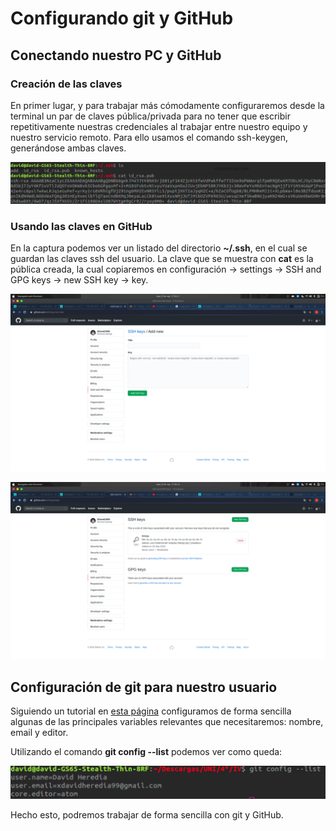 # Configurando git y GitHub

## Conectando nuestro PC y GitHub

### Creación de las claves

En primer lugar, y para trabajar más cómodamente configuraremos desde la terminal un par de claves pública/privada para no tener que escribir repetitivamente nuestras credenciales al trabajar entre nuestro equipo y nuestro servicio remoto. Para ello usamos el comando ssh-keygen, generándose ambas claves.

![](images/captura1.png)

### Usando las claves en GitHub

En la captura podemos ver un listado del directorio **~/.ssh**, en el cual se guardan las claves ssh del usuario. La clave que se muestra con **cat** es la pública creada, la cual copiaremos en configuración -> settings -> SSH and GPG keys -> new SSH key -> key.

![](images/captura2.png)

![](images/captura3.png)


## Configuración de git para nuestro usuario

Siguiendo un tutorial en [esta página](https://git-scm.com/book/es/v2/Inicio---Sobre-el-Control-de-Versiones-Configurando-Git-por-primera-vez) configuramos de forma sencilla algunas de las principales variables relevantes que necesitaremos: nombre, email y editor.

Utilizando el comando **git config --list** podemos ver como queda:

![](images/captura4.png)

Hecho esto, podremos trabajar de forma sencilla con git y GitHub.

